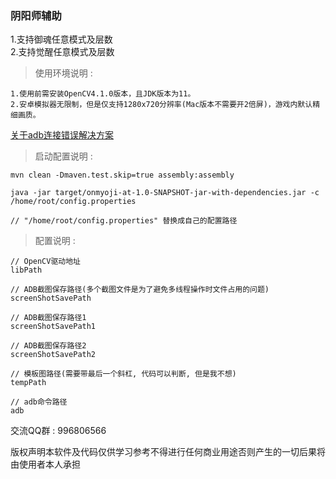 ### 阴阳师辅助

1.支持御魂任意模式及层数<br>
2.支持觉醒任意模式及层数

> 使用环境说明 :<br>

    1.使用前需安装OpenCV4.1.0版本，且JDK版本为11。
    2.安卓模拟器无限制，但是仅支持1280x720分辨率(Mac版本不需要开2倍屏)，游戏内默认精细画质。
    
[关于adb连接错误解决方案](https://blog.csdn.net/leon1741/article/details/54896861)

> 启动配置说明 :<br>

    mvn clean -Dmaven.test.skip=true assembly:assembly

    java -jar target/onmyoji-at-1.0-SNAPSHOT-jar-with-dependencies.jar -c /home/root/config.properties

    // "/home/root/config.properties" 替换成自己的配置路径

> 配置说明 :<br>

    // OpenCV驱动地址
    libPath

    // ADB截图保存路径(多个截图文件是为了避免多线程操作时文件占用的问题)
    screenShotSavePath

    // ADB截图保存路径1
    screenShotSavePath1

    // ADB截图保存路径2
    screenShotSavePath2

    // 模板图路径(需要带最后一个斜杠, 代码可以判断, 但是我不想)
    tempPath

    // adb命令路径
    adb

交流QQ群 : 996806566

版权声明本软件及代码仅供学习参考不得进行任何商业用途否则产生的一切后果将由使用者本人承担

